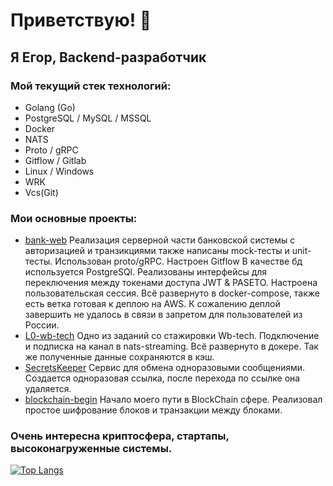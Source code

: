 # Приветствую! 👋
## Я Егор, Backend-разработчик
### Мой текущий стек технологий:
- Golang (Go)
- PostgreSQL / MySQL / MSSQL
- Docker
- NATS
- Proto / gRPC
- Gitflow / Gitlab
- Linux / Windows
- WRK
- Vcs(Git)

### Мои основные проекты:
- [bank-web](https://github.com/6jodeci/bank-web)
Реализация серверной части банковской системы с авторизацией и транзикциями также написаны mock-тесты и unit-тесты. Использован proto/gRPC. Настроен Gitflow В качестве бд используется PostgreSQl. Реализованы интерфейсы для переключения между токенами доступа JWT & PASETO. Настроена пользовательская сессия. Всё развернуто в docker-compose, также есть ветка готовая к деплою на AWS. К сожалению деплой завершить не удалось в связи в запретом для пользователей из России.
- [L0-wb-tech](https://github.com/6jodeci/L0-wb-tech)
Одно из заданий со стажировки Wb-tech. Подключение и подписка на канал в nats-streaming. Всё развернуто в докере. Так же полученные данные сохраняются в кэш.
- [SecretsKeeper](https://github.com/6jodeci/SecretsKeeper)
Сервис для обмена одноразовыми сообщениями. Создается одноразовая ссылка, после перехода по ссылке она удаляется.
- [blockchain-begin](https://github.com/6jodeci/blockchain-begin)
Начало моего пути в BlockChain сфере. Реализовал простое шифрование блоков и транзакции между блоками.

### Очень интересна криптосфера, стартапы, высоконагруженные системы.

[![Top Langs](https://github-readme-stats.vercel.app/api/top-langs/?username=6jodeci&layout=compact)](https://github.com/6jodeci/)
